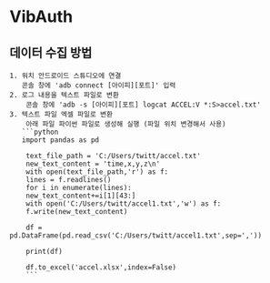 # VibAuth

## 데이터 수집 방법
    1. 워치 안드로이드 스튜디오에 연결
       콘솔 창에 'adb connect [아이피][포트]' 입력
    2. 로그 내용을 텍스트 파일로 변환
        콘솔 창에 'adb -s [아이피][포트] logcat ACCEL:V *:S>accel.txt'
    3. 텍스트 파일 엑셀 파일로 변환
        아래 파일 파이썬 파일로 생성해 실행 (파일 위치 변경해서 사용)
       ```python
       import pandas as pd

        text_file_path = 'C:/Users/twitt/accel.txt'
        new_text_content = 'time,x,y,z\n'
        with open(text_file_path,'r') as f:
        lines = f.readlines()
        for i in enumerate(lines):
        new_text_content+=i[1][43:]
        with open('C:/Users/twitt/accel1.txt','w') as f:
        f.write(new_text_content)

        df = pd.DataFrame(pd.read_csv('C:/Users/twitt/accel1.txt',sep=','))

        print(df)

        df.to_excel('accel.xlsx',index=False)
        ```
